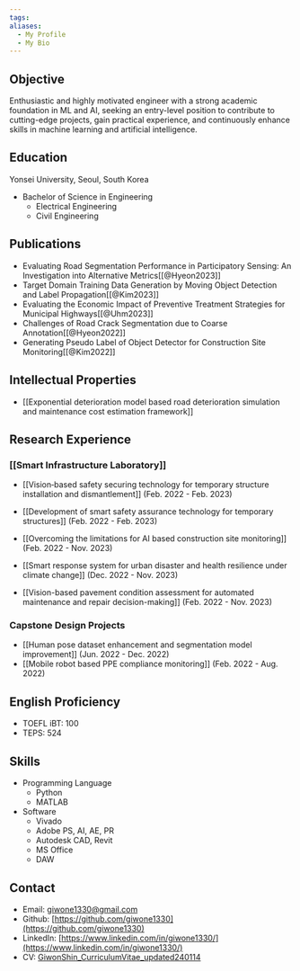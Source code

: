 ```yaml
---
tags:
aliases:
  - My Profile
  - My Bio
---
```


## Objective

Enthusiastic and highly motivated engineer with a strong academic foundation in ML and AI, seeking an entry-level position to contribute to cutting-edge projects, gain practical experience, and continuously enhance skills in machine learning and artificial intelligence.

## Education

Yonsei University, Seoul, South Korea
- Bachelor of Science in Engineering
  - Electrical Engineering
  - Civil Engineering

## Publications

- Evaluating Road Segmentation Performance in Participatory Sensing: An Investigation into Alternative Metrics[[@Hyeon2023]]
- Target Domain Training Data Generation by Moving Object Detection and Label Propagation[[@Kim2023]]
- Evaluating the Economic Impact of Preventive Treatment Strategies for Municipal Highways[[@Uhm2023]]
- Challenges of Road Crack Segmentation due to Coarse Annotation[[@Hyeon2022]]
- Generating Pseudo Label of Object Detector for Construction Site Monitoring[[@Kim2022]]

## Intellectual Properties

- [[Exponential deterioration model based road deterioration simulation and maintenance cost estimation framework]]

## Research Experience

### [[Smart Infrastructure Laboratory]]

- [[Vision‑based safety securing technology for temporary structure installation and dismantlement]] (Feb. 2022 - Feb. 2023)
- [[Development of smart safety assurance technology for temporary structures]] (Feb. 2022 - Feb. 2023)

- [[Overcoming the limitations for AI based construction site monitoring]] (Feb. 2022 - Nov. 2023)
- [[Smart response system for urban disaster and health resilience under climate change]] (Dec. 2022 - Nov. 2023)
- [[Vision-based pavement condition assessment for automated maintenance and repair decision-making]] (Feb. 2022 - Nov. 2023)
### Capstone Design Projects
- [[Human pose dataset enhancement and segmentation model improvement]] (Jun. 2022 - Dec. 2022)
- [[Mobile robot based PPE compliance monitoring]] (Feb. 2022 - Aug. 2022)

## English Proficiency

- TOEFL iBT: 100
- TEPS: 524

## Skills

- Programming Language
	- Python
	- MATLAB
- Software
	- Vivado
	- Adobe PS, AI, AE, PR
	- Autodesk CAD, Revit
	- MS Office
	- DAW

## Contact
- Email: [giwone1330@gmail.com](mailto:giwone1330@gmail.com)
- Github: [https://github.com/giwone1330](https://github.com/giwone1330)
- LinkedIn: [https://www.linkedin.com/in/giwone1330/](https://www.linkedin.com/in/giwone1330/)
- CV: [GiwonShin_CurriculumVitae_updated240114](./Attachments/GiwonShin_CV_Edit.pdf)

